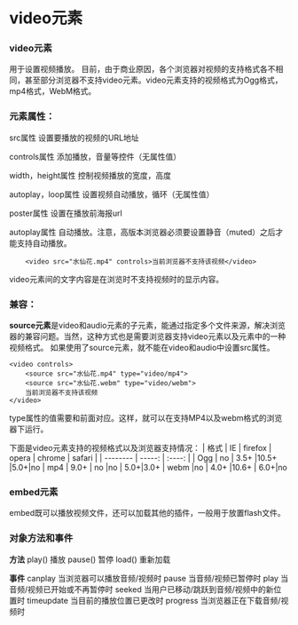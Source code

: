 video元素
===================

###  video元素
用于设置视频播放。
目前，由于商业原因，各个浏览器对视频的支持格式各不相同，甚至部分浏览器不支持video元素。video元素支持的视频格式为Ogg格式，mp4格式，WebM格式。

###  元素属性：

src属性
设置要播放的视频的URL地址
 
controls属性
添加播放，音量等控件（无属性值）

width，height属性
控制视频播放的宽度，高度

autoplay，loop属性
设置视频自动播放，循环（无属性值）

poster属性
设置在播放前海报url


autoplay属性
自动播放。注意，高版本浏览器必须要设置静音（muted）之后才能支持自动播放。



        <video src="水仙花.mp4" controls>当前浏览器不支持该视频</video>
video元素间的文字内容是在浏览时不支持视频时的显示内容。



    

###  兼容：
**source元素**是video和audio元素的子元素，能通过指定多个文件来源，解决浏览器的兼容问题。当然，这种方式也是需要浏览器支持video元素以及元素中的一种视频格式。
如果使用了source元素，就不能在video和audio中设置src属性。

    <video controls>
		<source src="水仙花.mp4" type="video/mp4">
		<source src="水仙花.webm" type="video/webm">
	    当前浏览器不支持该视频
    </video>
type属性的值需要和前面对应。这样，就可以在支持MP4以及webm格式的浏览器下运行。

下面是video元素支持的视频格式以及浏览器支持情况：
  | 格式      | IE    |  firefox  | opera        | chrome | safari |
   | --------   | -----:   | :----: |
    | Ogg      |    no    |   3.5+    |10.5+  |5.0+|no
    | mp4        | 9.0+      |  no    |no  | 5.0+|3.0+
    | webm       |no      |   4.0+    |10.6+  | 6.0+|no


###  embed元素
embed既可以播放视频文件，还可以加载其他的插件，一般用于放置flash文件。

###  对象方法和事件

**方法**
play()  播放
pause()  暂停
load()  重新加载

**事件**
canplay	当浏览器可以播放音频/视频时
pause	当音频/视频已暂停时
play	当音频/视频已开始或不再暂停时
seeked	当用户已移动/跳跃到音频/视频中的新位置时
timeupdate	当目前的播放位置已更改时
progress	当浏览器正在下载音频/视频时
